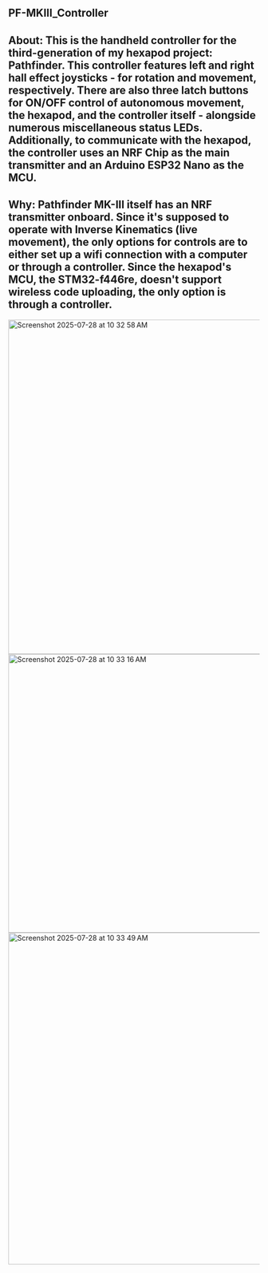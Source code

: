 ****PF-MKIII_Controller****
-----

About: This is the handheld controller for the third-generation of my hexapod project: Pathfinder. This controller features left and right hall effect joysticks - for rotation and movement, respectively. There are also three latch buttons for ON/OFF control of autonomous movement, the hexapod, and the controller itself - alongside numerous miscellaneous status LEDs. Additionally, to communicate with the hexapod, the controller uses an NRF Chip as the main transmitter and an Arduino ESP32 Nano as the MCU. 
---

Why: Pathfinder MK-III itself has an NRF transmitter onboard. Since it's supposed to operate with Inverse Kinematics (live movement), the only options for controls are to either set up a wifi connection with a computer or through a controller. Since the hexapod's MCU, the STM32-f446re, doesn't support wireless code uploading, the only option is through a controller.
---

<img width="1090" height="670" alt="Screenshot 2025-07-28 at 10 32 58 AM" src="https://github.com/user-attachments/assets/10a88e61-204d-4bb9-ac2a-2325b2393f07" />
<img width="579" height="558" alt="Screenshot 2025-07-28 at 10 33 16 AM" src="https://github.com/user-attachments/assets/307f4f04-8022-4e64-9033-a2e46473668c" />
<img width="697" height="665" alt="Screenshot 2025-07-28 at 10 33 49 AM" src="https://github.com/user-attachments/assets/a0cad91a-647e-43ee-a460-1564fcc21970" />
